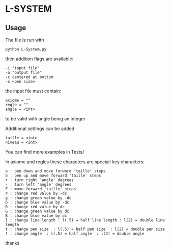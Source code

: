 # L-SYSTEM

## Usage
The file is run with
```
python L-System.py
```
then addition flags are available:
```
-i "input file"
-o "output file"
-c centered at bottom
-s <pen size>
```
the input file must contain: 
```
axiome = ""
regle = ""
angle = <int>
```
to be valid
with angle being an integer

Additional settings can be added:
```
taille = <int>
niveau = <int>
```
You can find more examples in Tests/


In axiome and regles these characters are special:
key characters:
```
a : pen down and move forward 'taille' steps
b : pen up and move forward 'taille' steps
+ : turn right 'angle' degrees
- : turn left 'angle' degrees
F : move forward 'taille' steps
r : change red value by -dc
g : change green value by -dc
b : change blue value by -dc
R : change red value by dc
G : change green value by dc
B : change blue value by dc
l : change line length : l(.5) = half line length : l(2) = double line length
t : change pen size  : l(.5) = half pen size  : l(2) = double pen size 
! : change angle  : l(.5) = half angle  : l(2) = double angle 
```

thanks
